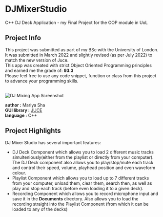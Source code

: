# DJMixerStudio
C++ DJ Deck Application - my Final Project for the OOP module in UoL

<h2>Project Info</h2>
This project was submitted as part of my BSc with the University of London.
<br>
It was submitted in March 2022 and slightly revised (as per July 2022) to match the new version of Juce.
<br>
This app was created with strict Object Oriented Programming principles and earned me the grade of: <b>93.3</b>
<br>
Please feel free to use any code snippet, function or class from this project to advance your programming skills.
<br>
<br>

![DJ Mixing App Screenshot](https://user-images.githubusercontent.com/32107652/179364464-457ee343-7e2b-4496-b154-49ddf6778a66.png)

<b>author :</b> Mariya Sha
<br>
<b>GUI library :</b> <a href="https://juce.com/" target="_blank">JUCE</a>
<br>
<b>language :</b> C++

<h2>Project Highlights</h2>
DJ Mixer Studio has several important features:

- DJ Deck Component which allows you to load 2 different music tracks simulteniously(either from the playlist or directly from your computer). The DJ Deck component also allows you to play/stop/mute each track and control their speed, volume, playhead position and even waveform colour.
- Playlist Component which allows you to load up to 7 different tracks from your computer, unload them, clear them, search then, as well as play and stop each track (before even loading it to a given deck).
- Recording Component which allows you to record microphone input and save it in the <b>Documents</b> directory. Also allows you to load the recording straight into the Playlist Component (from which it can be loaded to any of the decks)


